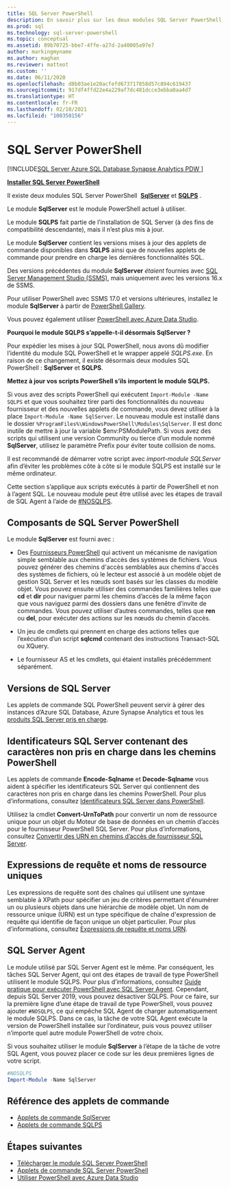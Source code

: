 ```yaml
---
title: SQL Server PowerShell
description: En savoir plus sur les deux modules SQL Server PowerShell, SqlServer et SQLPS, qui incluent des fournisseurs et des cmdlets PowerShell.
ms.prod: sql
ms.technology: sql-server-powershell
ms.topic: conceptual
ms.assetid: 89b70725-bbe7-4ffe-a27d-2a40005a97e7
author: markingmyname
ms.author: maghan
ms.reviewer: matteot
ms.custom: ''
ms.date: 06/11/2020
ms.openlocfilehash: d8b03ae1e20acfefd673717858d57c894c619437
ms.sourcegitcommit: 917df4ffd22e4a229af7dc481dcce3ebba0aa4d7
ms.translationtype: HT
ms.contentlocale: fr-FR
ms.lasthandoff: 02/10/2021
ms.locfileid: "100350156"
---
```

# <a name="sql-server-powershell"></a>SQL Server PowerShell

[!INCLUDE[SQL Server Azure SQL Database Synapse Analytics PDW ](../includes/applies-to-version/sql-asdb-asdbmi-asa-pdw.md)]

**[Installer SQL Server PowerShell](download-sql-server-ps-module.md)**

Il existe deux modules SQL Server PowerShell  **[SqlServer](/powershell/module/sqlserver)** et **[SQLPS](/powershell/module/sqlps)** .

Le module **SqlServer** est le module PowerShell actuel à utiliser.

Le module **SQLPS** fait partie de l’installation de SQL Server (à des fins de compatibilité descendante), mais il n’est plus mis à jour.

Le module **SqlServer** contient les versions mises à jour des applets de commande disponibles dans **SQLPS** ainsi que de nouvelles applets de commande pour prendre en charge les dernières fonctionnalités SQL.

Des versions précédentes du module **SqlServer** *étaient* fournies avec [SQL Server Management Studio (SSMS)](../ssms/download-sql-server-management-studio-ssms.md), mais uniquement avec les versions 16.x de SSMS.

Pour utiliser PowerShell avec SSMS 17.0 et versions ultérieures, installez le module **SqlServer** à partir de [PowerShell Gallery](https://www.powershellgallery.com/packages/SqlServer).

Vous pouvez également utiliser [PowerShell avec Azure Data Studio](../azure-data-studio/extensions/powershell-extension.md).

**Pourquoi le module SQLPS s’appelle-t-il désormais SqlServer ?**

Pour expédier les mises à jour SQL PowerShell, nous avons dû modifier l’identité du module SQL PowerShell et le wrapper appelé *SQLPS.exe*. En raison de ce changement, il existe désormais deux modules SQL PowerShell : **SqlServer** et **SQLPS**.  

**Mettez à jour vos scripts PowerShell s’ils importent le module SQLPS.**

Si vous avez des scripts PowerShell qui exécutent `Import-Module -Name SQLPS` et que vous souhaitez tirer parti des fonctionnalités du nouveau fournisseur et des nouvelles applets de commande, vous devez utiliser à la place `Import-Module -Name SqlServer`. Le nouveau module est installé dans le dossier `%ProgramFiles%\WindowsPowerShell\Modules\SqlServer`. Il est donc inutile de mettre à jour la variable $env:PSModulePath. Si vous avez des scripts qui utilisent une version Community ou tierce d’un module nommé **SqlServer**, utilisez le paramètre Prefix pour éviter toute collision de noms.

Il est recommandé de démarrer votre script avec *import-module SQLServer* afin d’éviter les problèmes côte à côte si le module SQLPS est installé sur le même ordinateur.

Cette section s’applique aux scripts exécutés à partir de PowerShell et non à l’agent SQL. Le nouveau module peut être utilisé avec les étapes de travail de SQL Agent à l’aide de [#NOSQLPS](#sql-server-agent).

## <a name="sql-server-powershell-components"></a>Composants de SQL Server PowerShell

Le module **SqlServer** est fourni avec :

- Des [Fournisseurs PowerShell](/powershell/module/microsoft.powershell.core/about/about_providers) qui activent un mécanisme de navigation simple semblable aux chemins d’accès des systèmes de fichiers. Vous pouvez générer des chemins d'accès semblables aux chemins d'accès des systèmes de fichiers, où le lecteur est associé à un modèle objet de gestion SQL Server et les nœuds sont basés sur les classes du modèle objet. Vous pouvez ensuite utiliser des commandes familières telles que **cd** et **dir** pour naviguer parmi les chemins d’accès de la même façon que vous naviguez parmi des dossiers dans une fenêtre d’invite de commandes. Vous pouvez utiliser d’autres commandes, telles que **ren** ou **del**, pour exécuter des actions sur les nœuds du chemin d’accès.

- Un jeu de cmdlets qui prennent en charge des actions telles que l’exécution d’un script **sqlcmd** contenant des instructions Transact-SQL ou XQuery.  

- Le fournisseur AS et les cmdlets, qui étaient installés précédemment séparément.

## <a name="sql-server-versions"></a>Versions de SQL Server

Les applets de commande SQL PowerShell peuvent servir à gérer des instances d’Azure SQL Database, Azure Synapse Analytics et tous les [produits SQL Server pris en charge](https://support.microsoft.com/lifecycle/search/1044).

## <a name="sql-server-identifiers-that-contain-characters-not-supported-in-powershell-paths"></a>Identificateurs SQL Server contenant des caractères non pris en charge dans les chemins PowerShell

Les applets de commande **Encode-Sqlname** et **Decode-Sqlname** vous aident à spécifier les identificateurs SQL Server qui contiennent des caractères non pris en charge dans les chemins PowerShell. Pour plus d’informations, consultez [Identificateurs SQL Server dans PowerShell](sql-server-identifiers-in-powershell.md).

Utilisez la cmdlet **Convert-UrnToPath** pour convertir un nom de ressource unique pour un objet du Moteur de base de données en un chemin d’accès pour le fournisseur PowerShell SQL Server. Pour plus d’informations, consultez [Convertir des URN en chemins d’accès de fournisseur SQL Server](/powershell/module/sqlserver/Convert-UrnToPath).
  
## <a name="query-expressions-and-unique-resource-names"></a>Expressions de requête et noms de ressource uniques  

Les expressions de requête sont des chaînes qui utilisent une syntaxe semblable à XPath pour spécifier un jeu de critères permettant d'énumérer un ou plusieurs objets dans une hiérarchie de modèle objet. Un nom de ressource unique (URN) est un type spécifique de chaîne d'expression de requête qui identifie de façon unique un objet particulier. Pour plus d’informations, consultez [Expressions de requête et noms URN](query-expressions-and-uniform-resource-names.md).

## <a name="sql-server-agent"></a>SQL Server Agent

Le module utilisé par SQL Server Agent est le même. Par conséquent, les tâches SQL Server Agent, qui ont des étapes de travail de type PowerShell utilisent le module SQLPS. Pour plus d’informations, consultez [Guide pratique pour exécuter PowerShell avec SQL Server Agent](run-windows-powershell-steps-in-sql-server-agent.md). Cependant, depuis SQL Server 2019, vous pouvez désactiver SQLPS. Pour ce faire, sur la première ligne d’une étape de travail de type PowerShell, vous pouvez ajouter `#NOSQLPS`, ce qui empêche SQL Agent de charger automatiquement le module SQLPS. Dans ce cas, la tâche de votre SQL Agent exécute la version de PowerShell installée sur l’ordinateur, puis vous pouvez utiliser n’importe quel autre module PowerShell de votre choix.

Si vous souhaitez utiliser le module **SqlServer** à l’étape de la tâche de votre SQL Agent, vous pouvez placer ce code sur les deux premières lignes de votre script.

```powershell
#NOSQLPS
Import-Module -Name SqlServer
```

## <a name="cmdlet-reference"></a>Référence des applets de commande

- [Applets de commande SqlServer](/powershell/module/sqlserver)
- [Applets de commande SQLPS](/powershell/module/sqlps)

## <a name="next-steps"></a>Étapes suivantes

- [Télécharger le module SQL Server PowerShell](download-sql-server-ps-module.md)
- [Applets de commande SQL Server PowerShell](/powershell/module/sqlserver)
- [Utiliser PowerShell avec Azure Data Studio](../azure-data-studio/extensions/powershell-extension.md)